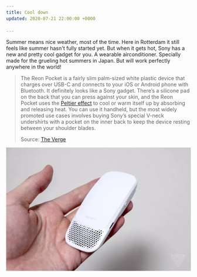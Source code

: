 ```yaml
---
title: Cool down
updated: 2020-07-21 22:00:00 +0000

---
```

Summer means nice weather, most of the time. Here in Rotterdam it still feels like summer hasn't fully started yet. But when it gets hot, Sony has a new and pretty cool gadget for you. A wearable airconditioner. Specially made for the grueling hot summers in Japan. But will work perfectly anywhere in the world!

> The Reon Pocket is a fairly slim palm-sized white plastic device that charges over USB-C and connects to your iOS or Android phone with Bluetooth. It definitely looks like a Sony gadget. There’s a silicone pad on the back that you can press against your skin, and the Reon Pocket uses the [Peltier effect](https://en.wikipedia.org/wiki/Thermoelectric_effect#Peltier_effect) to cool or warm itself up by absorbing and releasing heat. You can use it handheld, but the most widely promoted use cases involves buying Sony’s special V-neck undershirts with a pocket on the inner back to keep the device resting between your shoulder blades.
>
> Source: [The Verge](https://www.theverge.com/2020/7/22/21333837/sony-reon-pocket-hands-on-wearable-air-conditioner-japan)

![](/uploads/sony_airconditioner.jpg)